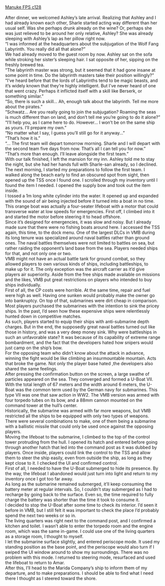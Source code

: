 [Manuke FPS c128](https://ashenfeather.wordpress.com/2021/02/20/fps-128/)
<br/><br/>
After dinner, we welcomed Ashley’s late arrival. Realizing that Ashley and I had already known each other, Sharle started acting way different than her usual self. Was she perhaps drunk already on the wine? Or, perhaps she was just relieved to be around her only relative, Ashley? She was already sleeping with Ashley’s lap as her pillow right now.<br/>
“I was informed at the headquarters about the subjugation of the Wolf Fang Labyrinth. You really did all that alone?”<br/>
We had already moved to the guest room by now. Ashley sat on the sofa while stroking her sister’s sleeping hair. I sat opposite of her, sipping on the freshly brewed tea.<br/>
“The labyrinth master was strong, but it seemed that it had gone insane at some point in time. Do the labyrinth masters take their position willingly?”<br/>
“I’ve heard before that the lords of Labyrinths tend to be magic beasts, and it’s widely known that they’re highly intelligent. But I’ve never heard of one that went crazy. Perhaps it inflicted itself with a skill like Berserk, or something similar.” <br/>
“So, there is such a skill… Ah, enough talk about the labyrinth. Tell me more about the pirates.” <br/>
“Schwatz… Are you really going to join the subjugation? Roaming the seas is much different than on land, and don’t tell me you’re going to do it alone?”<br/>
“I’ll help you, as I came here to do. However… I won’t be on the same ship as yours. I’ll prepare my own.”<br/>
“No matter what I say, I guess you’ll still go for it anyway…”<br/>
“That’s how it is.”<br/>
“… The first team will depart tomorrow morning. Sharle and I will depart with the second team five days from now. That’s all I can tell you for now.”<br/>
“That’s more than enough. I’ll leave alongside the first team.”<br/>
With our talk finished, I left the mansion for my inn. Ashley told me to stay the night, but she had her hands full with Sharle-san already, so I declined. <br/>
The next morning, I started my preparations to follow the first team. I walked along the beach early to find an obscured spot from sight, then opened up the TSS once I found one. I scrolled through my inventory until I found the item I needed. I opened the supply bow and took out the item inside. <br/>
I tossed a 1m long white cylinder into the water. It opened up and expanded with the sound of air being injected before it turned into a boat in no time. This orange boat was actually a four-seater lifeboat with a motor that could transverse water at low speeds for emergencies. First off, I climbed into it and started the motor before steering it to head offshore.<br/>
Since it’s designed for emergencies, it was slow and noisy. But I already made sure that there were no fishing boats around here. I accessed the TSS again, this time, to the dock menu. One of the largest DLCs in VMB during its long tenure was specialized around naval battles rather than ground ones. The naval battles themselves were not limited to battles on sea, but rather raiding the opponent’s land base from the sea. Players needed ships for that, and not only one or two. <br/>
VMB might not have an actual battle tank for ground combat, so they allowed players to own various kinds of ships, including battleships, to make up for it. The only exception was the aircraft carrier as it’d give players air superiority. Aside from the free ships made available on missions and the likes, VMB put great restrictions on players who intended to buy ships individually. <br/>
First of all, the CP costs were horrible. At the same time, repair and fuel were high as well. Having one sunken would probably make the owner go into bankruptcy. On top of that, submarines were dirt cheap in comparison. Most players purchased the submarines with the intention to sink the pricey ships. In the past, I’d seen how these expensive ships were relentlessly hunted down in competitive matches. <br/>
As such, players started to equip their ships with anti-submarine depth charges. But in the end, the supposedly great naval battles turned out like those in history, and was a very deep money sink. Why were battleships in such an unfavorable state? It was because of its capability of extreme range bombardment, and the fact that the developers hated how snipers would just camp on the ship’s bow. <br/>
For the opposing team who didn’t know about the attack in advance, winning the fight would be like climbing an insurmountable mountain. Acts that broke the game. Not only the player base hated ,the developers also shared the same feelings. <br/>
After pressing the confirmation button on the screen, a large swathe of particles appeared on the sea. They converged and formed a U-Boat VII. With the total length of 67 meters and the width around 6 meters, the U-Boat was the common term used by the German navy for submarines. This type VII was one that saw action in WW2. The VMB version was armed with four torpedo tubes on its bow, and a 88mm cannon mounted on the command tower at the hull’s center. <br/>
Historically, the submarine was armed with far more weapons, but VMB restricted all the ships to be equipped with only two types of weapons. There were several combinations to make, one of them being a submarine with a ballistic missile that could only be used once against the opposing players.<br/>
Moving the lifeboat to the submarine, I climbed to the top of the control tower protruding from the hull. I opened its hatch and entered before going through another hatch that led into the command post as it was dubbed by players. Once inside, players could link the control to the TSS and allow them to steer the ship easily, even from outside the ship, as long as they kept close to it. I checked the UI and confirmed control.<br/>
First of all, I needed to have the U-Boat submerged to hide its presence. By the way, the lifeboat I abandoned would just turn into light and return to my inventory once I got too far away. <br/>
As long as the submarine remained submerged, it’ll keep consuming the battery meter at regular intervals. So, I couldn’t stay submerged as I had to recharge by going back to the surface. Even so, the time required to fully charge the battery was shorter than the time it took to consume it. <br/>
I decided to stop the U-Boat after some time to check its interior. I’d seen it before in VMB, but I still felt it was important to check the place I’d probably spend the next two weeks or so in.<br/>
The living quarters was right next to the command post, and I confirmed a kitchen and toilet. I wasn’t able to enter the torpedo room and the engine room, which was the same in-game. I could use one of the living quarters as a storage room, I thought to myself. <br/>
I let the submarine surface slightly, and entered periscope mode. It used my standing position as the base point, and the periscope would also turn if I swiped the UI window around to show my surroundings. There was no problem with this mode. I returned to steering mode, resurfaced and used the lifeboat to return to Amar.  <br/>
After this, I’ll head to the Marida Company’s ship to inform them of my departure, and to make preparations. I should be able to find what I need there I thought as I steered toward the shore.<br/>
 <br/>
 